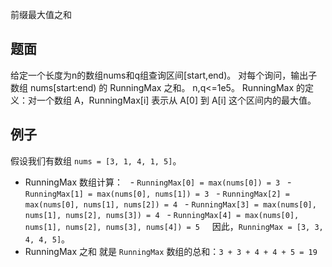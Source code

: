 前缀最大值之和

## 题面

给定一个长度为n的数组nums和q组查询区间[start,end)。
对每个询问，输出子数组 nums[start:end) 的 RunningMax 之和。
n,q<=1e5。
RunningMax 的定义：对一个数组 A，RunningMax[i] 表示从 A[0] 到 A[i] 这个区间内的最大值。

## 例子

假设我们有数组 `nums = [3, 1, 4, 1, 5]`。

- RunningMax 数组计算：
    - `RunningMax[0] = max(nums[0]) = 3`
    - `RunningMax[1] = max(nums[0], nums[1]) = 3`
    - `RunningMax[2] = max(nums[0], nums[1], nums[2]) = 4`
    - `RunningMax[3] = max(nums[0], nums[1], nums[2], nums[3]) = 4`
    - `RunningMax[4] = max(nums[0], nums[1], nums[2], nums[3], nums[4]) = 5`
      因此，`RunningMax = [3, 3, 4, 4, 5]`。
- RunningMax 之和 就是 `RunningMax` 数组的总和：`3 + 3 + 4 + 4 + 5 = 19`
